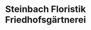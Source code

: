 ---
title: "Steinbach Floristik Friedhofsgärtnerei"
url: /karlsruhe/steinbach-floristik-friedhofsgaertnerei/
shop: Blumen
---
